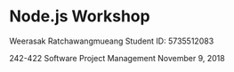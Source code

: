 # Node.js Workshop

Weerasak Ratchawangmueang
Student ID: 5735512083

242-422 Software Project Management
November 9, 2018
